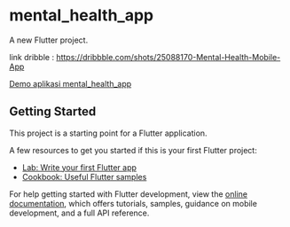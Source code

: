 # mental_health_app

A new Flutter project.

link dribble : https://dribbble.com/shots/25088170-Mental-Health-Mobile-App

[Demo aplikasi mental_health_app](https://github.com/user-attachments/assets/15b2215f-dbdb-4b13-a941-9797509554b2)

## Getting Started

This project is a starting point for a Flutter application.

A few resources to get you started if this is your first Flutter project:

- [Lab: Write your first Flutter app](https://docs.flutter.dev/get-started/codelab)
- [Cookbook: Useful Flutter samples](https://docs.flutter.dev/cookbook)

For help getting started with Flutter development, view the
[online documentation](https://docs.flutter.dev/), which offers tutorials,
samples, guidance on mobile development, and a full API reference.
